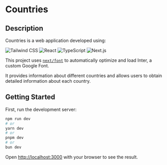# Countries

## Description

Countries is a web application developed using:

<img src="https://img.shields.io/badge/Tailwind_CSS-38B2AC?style=for-the-badge&logo=tailwind-css&logoColor=white" alt='Tailwind CSS' />

<img src="https://img.shields.io/badge/React-20232A?style=for-the-badge&logo=react&logoColor=61DAFB" alt='React' />

<img src="https://img.shields.io/badge/TypeScript-007ACC?style=for-the-badge&logo=typescript&logoColor=white" alt='TypeScript' />

<img src="https://img.shields.io/badge/next%20js-000000?style=for-the-badge&logo=nextdotjs&logoColor=white" alt='Next.js' />

This project uses [`next/font`](https://nextjs.org/docs/basic-features/font-optimization) to automatically optimize and load Inter, a custom Google Font.

It provides information about different countries and allows users to obtain detailed information about each country.

## Getting Started

First, run the development server:

```bash
npm run dev
# or
yarn dev
# or
pnpm dev
# or
bun dev
```

Open [http://localhost:3000](http://localhost:3000) with your browser to see the result.
